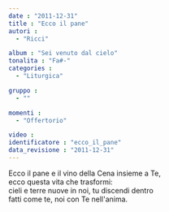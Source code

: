 ```yaml
---
date : "2011-12-31"
title : "Ecco il pane"
autori : 
  - "Ricci"

album : "Sei venuto dal cielo"
tonalita : "Fa#-"
categories : 
  - "Liturgica"

gruppo : 
  - ""

momenti : 
  - "Offertorio"

video : 
identificatore : "ecco_il_pane"
data_revisione : "2011-12-31"
---
```

  
  
  
  
  
  
  
  
  
  
Ecco il pane e il vino della Cena insieme a Te,  
ecco questa vita che trasformi:    
cieli e terre nuove in noi, tu discendi dentro   
fatti come te, noi con Te nell'anima.  
  
  
  
